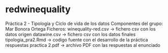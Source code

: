 # redwinequality
Práctica 2 - Tipología y Ciclo de vida de los datos
Componentes del grupo: Mar Bonora Ortega
Ficheros:
winequality-red.csv -> fichero csv con los datos origen
datawine.csv -> fichero csv con los datos finales
tipologia_pra2.Rmd -> codigo fuente con el desarrollo de la práctica
respuestas practica 2.pdf -> archivo PDF con las respuestas al enunciado
